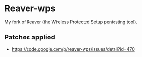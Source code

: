 Reaver-wps
==========

My fork of Reaver (the Wireless Protected Setup pentesting tool).

Patches applied
---------------

- https://code.google.com/p/reaver-wps/issues/detail?id=470

